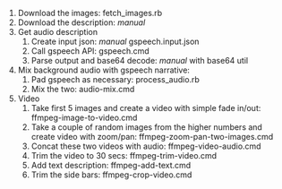 
1. Download the images: fetch_images.rb
1. Download the description: _manual_
1. Get audio description
    1. Create input json: _manual_ gspeech.input.json
    1. Call gspeech API: gspeech.cmd
    1. Parse output and base64 decode: _manual_ with base64 util
1. Mix background audio with gspeech narrative: 
    1. Pad gspeech as necessary: process_audio.rb
    1. Mix the two: audio-mix.cmd
1. Video
    1. Take first 5 images and create a video with simple fade in/out:  ffmpeg-image-to-video.cmd
    1. Take a couple of random images from the higher numbers and create video with zoom/pan: ffmpeg-zoom-pan-two-images.cmd
    1. Concat these two videos with audio: ffmpeg-video-audio.cmd
    1. Trim the video to 30 secs: ffmpeg-trim-video.cmd
    1. Add text description: ffmpeg-add-text.cmd
    1. Trim the side bars: ffmpeg-crop-video.cmd

